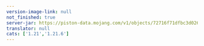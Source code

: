 ```yaml
---
version-image-link: null
not_finished: true
server-jar: https://piston-data.mojang.com/v1/objects/72716f71dfbc3d026a8577854ebaa69c63eb4474/server.jar
translator: null
cats: ['1.21','1.21.6']
---
```

